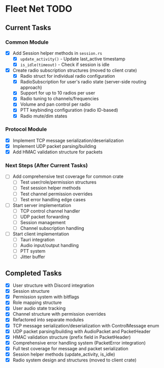 # Fleet Net TODO

## Current Tasks

### Common Module
- [x] Add Session helper methods in `session.rs`
    - [x] `update_activity()` - Update last_active timestamp
    - [x] `is_idle(timeout)` - Check if session is idle

- [x] Create radio subscription structures (moved to client crate)
    - [x] Radio struct for individual radio configuration
    - [x] RadioSubscription for user's radio state (server-side routing approach)
    - [x] Support for up to 10 radios per user
    - [x] Radio tuning to channels/frequencies
    - [x] Volume and pan control per radio
    - [x] PTT keybinding configuration (radio ID-based)
    - [x] Radio mute/dim states

### Protocol Module
- [x] Implement TCP message serialization/deserialization
- [x] Implement UDP packet parsing/building
- [x] Add HMAC validation structure for packets

### Next Steps (After Current Tasks)
- [ ] Add comprehensive test coverage for common crate
    - [ ] Test user/role/permission structures
    - [ ] Test session helper methods
    - [ ] Test channel permission overrides
    - [ ] Test error handling edge cases
    
- [ ] Start server implementation
    - [ ] TCP control channel handler
    - [ ] UDP packet forwarding
    - [ ] Session management
    - [ ] Channel subscription handling

- [ ] Start client implementation
    - [ ] Tauri integration
    - [ ] Audio input/output handling
    - [ ] PTT system
    - [ ] Jitter buffer

## Completed Tasks
- [x] User structure with Discord integration
- [x] Session structure
- [x] Permission system with bitflags
- [x] Role mapping structure
- [x] User audio state tracking
- [x] Channel structure with permission overrides
- [x] Refactored into separate modules
- [x] TCP message serialization/deserialization with ControlMessage enum
- [x] UDP packet parsing/building with AudioPacket and PacketHeader
- [x] HMAC validation structure (prefix field in PacketHeader)
- [x] Comprehensive error handling system (PacketError integration)
- [x] Full test coverage for message and packet serialization
- [x] Session helper methods (update_activity, is_idle)
- [x] Radio system design and structures (moved to client crate)
